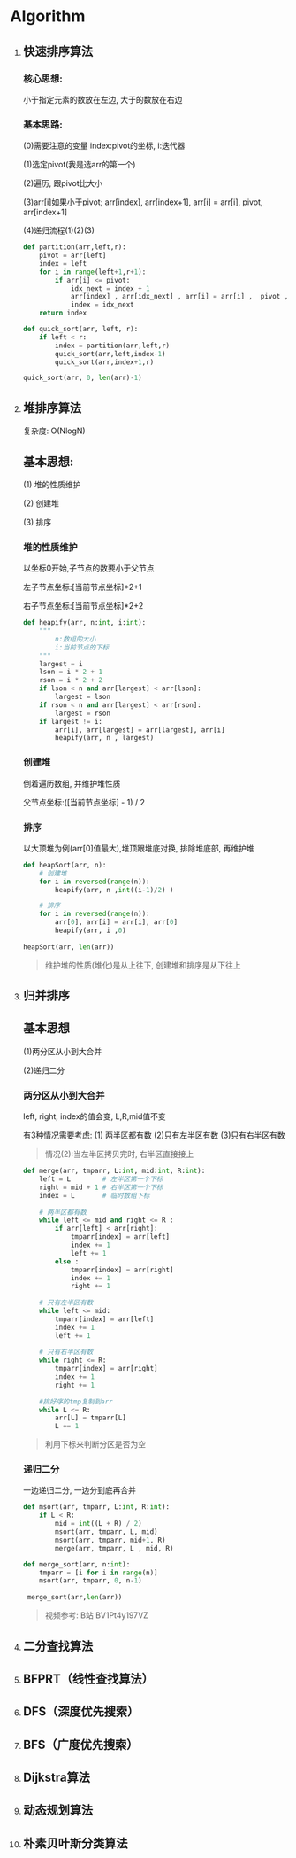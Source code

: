 # Algorithm

1. ## 快速排序算法

   ### 核心思想:

    小于指定元素的数放在左边, 大于的数放在右边

   ### 基本思路:

   (0)需要注意的变量  index:pivot的坐标, i:迭代器

   (1)选定pivot(我是选arr的第一个)

   (2)遍历, 跟pivot比大小

   (3)arr[i]如果小于pivot; arr[index], arr[index+1], arr[i] = arr[i], pivot, arr[index+1]

   (4)递归流程(1)(2)(3)

   ```python
   def partition(arr,left,r):
       pivot = arr[left]
       index = left
       for i in range(left+1,r+1):
           if arr[i] <= pivot:
               idx_next = index + 1
               arr[index] , arr[idx_next] , arr[i] = arr[i] ,  pivot , arr[idx_next]
               index = idx_next
       return index
   
   def quick_sort(arr, left, r):
       if left < r:
           index = partition(arr,left,r)
           quick_sort(arr,left,index-1)
           quick_sort(arr,index+1,r)
   
   quick_sort(arr, 0, len(arr)-1) 
   ```

2. ## 堆排序算法

   复杂度: O(NlogN)

   ## 基本思想:

   (1) 堆的性质维护

   (2) 创建堆

   (3) 排序

   ### 堆的性质维护

   以坐标0开始,子节点的数要小于父节点

   左子节点坐标:[当前节点坐标]*2+1

   右子节点坐标:[当前节点坐标]*2+2

   ```python
   def heapify(arr, n:int, i:int):
       """
           n:数组的大小
           i:当前节点的下标    
       """
       largest = i
       lson = i * 2 + 1
       rson = i * 2 + 2
       if lson < n and arr[largest] < arr[lson]:
           largest = lson
       if rson < n and arr[largest] < arr[rson]:
           largest = rson
       if largest != i:
           arr[i], arr[largest] = arr[largest], arr[i]
           heapify(arr, n , largest)
   ```

   ### 创建堆

   倒着遍历数组, 并维护堆性质

   父节点坐标:([当前节点坐标] - 1)  / 2

   ### 排序

   以大顶堆为例(arr[0]值最大),堆顶跟堆底对换, 排除堆底部, 再维护堆

   ```python
   def heapSort(arr, n):
       # 创建堆
       for i in reversed(range(n)):
           heapify(arr, n ,int((i-1)/2) )
   
       # 排序
       for i in reversed(range(n)):
           arr[0], arr[i] = arr[i], arr[0]
           heapify(arr, i ,0)
    
   heapSort(arr, len(arr))
   ```

   > 维护堆的性质(堆化)是从上往下, 创建堆和排序是从下往上

3. ## 归并排序

   ## 基本思想

   (1)两分区从小到大合并

   (2)递归二分

   ### 两分区从小到大合并

   left, right, index的值会变, L,R,mid值不变

   有3种情况需要考虑: (1) 两半区都有数 (2)只有左半区有数 (3)只有右半区有数

   > 情况(2):当左半区拷贝完时, 右半区直接接上

   ```python
   def merge(arr, tmparr, L:int, mid:int, R:int):
       left = L        # 左半区第一个下标
       right = mid + 1 # 右半区第一个下标
       index = L       # 临时数组下标
       
       # 两半区都有数
       while left <= mid and right <= R :
           if arr[left] < arr[right]:
               tmparr[index] = arr[left]
               index += 1
               left += 1
           else :
               tmparr[index] = arr[right]
               index += 1
               right += 1
               
       # 只有左半区有数
       while left <= mid:
           tmparr[index] = arr[left]
           index += 1
           left += 1
           
       # 只有右半区有数
       while right <= R:
           tmparr[index] = arr[right]
           index += 1
           right += 1
       
       #排好序的tmp复制到arr
       while L <= R:
           arr[L] = tmparr[L]
           L += 1
   ```

   > 利用下标来判断分区是否为空

   ### 递归二分

   一边递归二分, 一边分到底再合并

   ```python
   def msort(arr, tmparr, L:int, R:int):
       if L < R:
           mid = int((L + R) / 2)
           msort(arr, tmparr, L, mid)
           msort(arr, tmparr, mid+1, R)
           merge(arr, tmparr, L , mid, R)
   ```

   ```python
   def merge_sort(arr, n:int):
       tmparr = [i for i in range(n)]
       msort(arr, tmparr, 0, n-1)
       
    merge_sort(arr,len(arr))
   ```

   > 视频参考: B站 BV1Pt4y197VZ

4. ## 二分查找算法

5. ## BFPRT（线性查找算法）

6. ## DFS（深度优先搜索）

7. ## BFS（广度优先搜索）

8. ## Dijkstra算法

9. ## 动态规划算法

10. ## 朴素贝叶斯分类算法